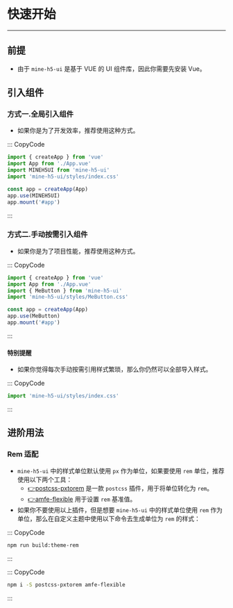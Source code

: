 # 快速开始

---

## 前提

- 由于 `mine-h5-ui` 是基于 VUE 的 UI 组件库，因此你需要先安装 Vue。

## 引入组件

### 方式一.全局引入组件

- 如果你是为了开发效率，推荐使用这种方式。

::: CopyCode

```js
import { createApp } from 'vue'
import App from './App.vue'
import MINEH5UI from 'mine-h5-ui'
import 'mine-h5-ui/styles/index.css'

const app = createApp(App)
app.use(MINEH5UI)
app.mount('#app')
```

:::

### 方式二.手动按需引入组件

- 如果你是为了项目性能，推荐使用这种方式。

::: CopyCode

```js
import { createApp } from 'vue'
import App from './App.vue'
import { MeButton } from 'mine-h5-ui'
import 'mine-h5-ui/styles/MeButton.css'

const app = createApp(App)
app.use(MeButton)
app.mount('#app')
```

:::

#### 特别提醒

- 如果你觉得每次手动按需引用样式繁琐，那么你仍然可以全部导入样式。

::: CopyCode

```js
import 'mine-h5-ui/styles/index.css'
```

:::

## 进阶用法

### Rem 适配

- `mine-h5-ui` 中的样式单位默认使用 `px` 作为单位，如果要使用 `rem` 单位，推荐使用以下两个工具：
  - [👉postcss-pxtorem](https://github.com/cuth/postcss-pxtorem) 是一款 `postcss` 插件，用于将单位转化为 `rem`。
  - [👉amfe-flexible](https://github.com/amfe/lib-flexible) 用于设置 `rem` 基准值。
- 如果你不要使用以上插件，但是想要 `mine-h5-ui` 中的样式单位使用 `rem` 作为单位，那么在自定义主题中使用以下命令去生成单位为 `rem` 的样式：

::: CopyCode

```sh
npm run build:theme-rem
```

:::

::: CopyCode

```sh
npm i -S postcss-pxtorem amfe-flexible
```

:::

